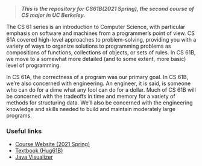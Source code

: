 > ***This is the repository for CS61B(2021 Spring), the second course of CS major in UC Berkeley.***

The CS 61 series is an introduction to Computer Science, with particular emphasis on software and machines from a programmer’s point of view. CS 61A covered high-level approaches to problem-solving, providing you with a variety of ways to organize solutions to programming problems as compositions of functions, collections of objects, or sets of rules. In CS 61B, we move to a somewhat more detailed (and to some extent, more basic) level of programming.

In CS 61A, the correctness of a program was our primary goal. In CS 61B, we’re also concerned with engineering. An engineer, it is said, is someone who can do for a dime what any fool can do for a dollar. Much of CS 61B will be concerned with the tradeoffs in time and memory for a variety of methods for structuring data. We’ll also be concerned with the engineering knowledge and skills needed to build and maintain moderately large programs.

### Useful links

- [Course Website (2021 Spring)](https://sp21.datastructur.es/index.html)
- [Textbook (Hug61B)](https://joshhug.gitbooks.io/hug61b/content/)
- [Java Visualizer](https://cscircles.cemc.uwaterloo.ca//java_visualize/#mode=display)
  